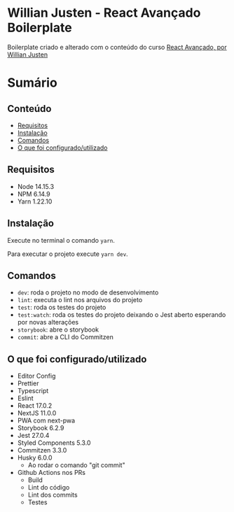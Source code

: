 # Willian Justen - React Avançado Boilerplate

Boilerplate criado e alterado com o conteúdo do curso [React Avançado, por Willian Justen](https://reactavancado.com.br/)

# Sumário

## Conteúdo
- [Requisitos](#requisitos)
- [Instalação](#instalação)
- [Comandos](#comandos)
- [O que foi configurado/utilizado](#o-que-foi-utilizado)

## Requisitos

- Node 14.15.3
- NPM 6.14.9
- Yarn 1.22.10

## Instalação

Execute no terminal o comando `yarn`.

Para executar o projeto execute `yarn dev`.

## Comandos

- `dev`: roda o projeto no modo de desenvolvimento
- `lint`: executa o lint nos arquivos do projeto
- `test`: roda os testes do projeto
- `test:watch`: roda os testes do projeto deixando o Jest aberto esperando por novas alterações
- `storybook`: abre o storybook
- `commit`: abre a CLI do Commitzen


## O que foi configurado/utilizado

- Editor Config
- Prettier
- Typescript
- Eslint
- React 17.0.2
- NextJS 11.0.0
- PWA com next-pwa
- Storybook 6.2.9
- Jest 27.0.4
- Styled Components 5.3.0
- Commitzen 3.3.0
- Husky 6.0.0
  - Ao rodar o comando "git commit"
- Github Actions nos PRs
  - Build
  - Lint do código
  - Lint dos commits
  - Testes
